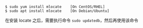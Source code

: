```
$ sudo yum install mlocate    [On CentOS/RHEL]
$ sudo apt install mlocate    [On Debian/Ubuntu]   
```

在安装 locate 之后，需要执行命令 `sudo updatedb`，然后再使用该命令